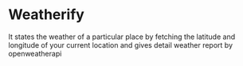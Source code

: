 # Weatherify
It states the weather of a particular place by fetching the latitude and longitude of your current location and gives detail weather report by openweatherapi
